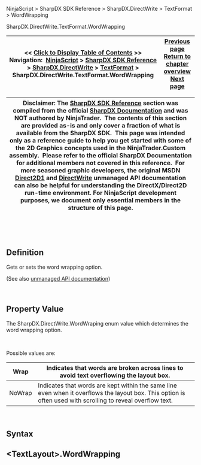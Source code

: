 ﻿


NinjaScript \> SharpDX SDK Reference \> SharpDX.DirectWrite \> TextFormat \> WordWrapping






















SharpDX.DirectWrite.TextFormat.WordWrapping







| \<\< [Click to Display Table of Contents](sharpdx_directwrite_textformat_wordwrapping.md) \>\> **Navigation:**     [NinjaScript](ninjascript-1.md) \> [SharpDX SDK Reference](sharpdx_sdk_reference-1.md) \> [SharpDX.DirectWrite](sharpdx_directwrite-1.md) \> [TextFormat](sharpdx_directwrite_textformat-1.md) \> SharpDX.DirectWrite.TextFormat.WordWrapping | [Previous page](sharpdx_directwrite_textformat_textalignment-1.md) [Return to chapter overview](sharpdx_directwrite_textformat-1.md) [Next page](sharpdx_directwrite_linemetrics-1.md) |
| --- | --- |













| Disclaimer: The [SharpDX SDK Reference](sharpdx_sdk_reference-1.md) section was compiled from the official [SharpDX Documentation](http://sharpdx.org/) and was NOT authored by NinjaTrader.  The contents of this section are provided as\-is and only cover a fraction of what is available from the SharpDX SDK.  This page was intended only as a reference guide to help you get started with some of the 2D Graphics concepts used in the NinjaTrader.Custom assembly.  Please refer to the official SharpDX Documentation for additional members not covered in this reference.  For more seasoned graphic developers, the original MSDN [Direct2D1](https://msdn.microsoft.com/en-us/library/windows/desktop/dd370990.aspx) and [DirectWrite](https://msdn.microsoft.com/en-us/library/windows/desktop/dd368038.aspx) unmanaged API documentation can also be helpful for understanding the DirectX/Direct2D run\-time environment. For NinjaScript development purposes, we document only essential members in the structure of this page. |
| --- |



 


 


## Definition


Gets or sets the word wrapping option. 


(See also [unmanaged API documentation](https://msdn.microsoft.com/en-us/library/dd316688.aspx))


 


## Property Value


The SharpDX.DirectWrite.WordWraping enum value which determines the word wrapping option. 


 


Possible values are:




| Wrap | Indicates that words are broken across lines to avoid text overflowing the layout box. |
| --- | --- |
| NoWrap | Indicates that words are kept within the same line even when it overflows the layout box. This option is often used with scrolling to reveal overflow text. |



 


## Syntax


## \<TextLayout\>.WordWrapping








